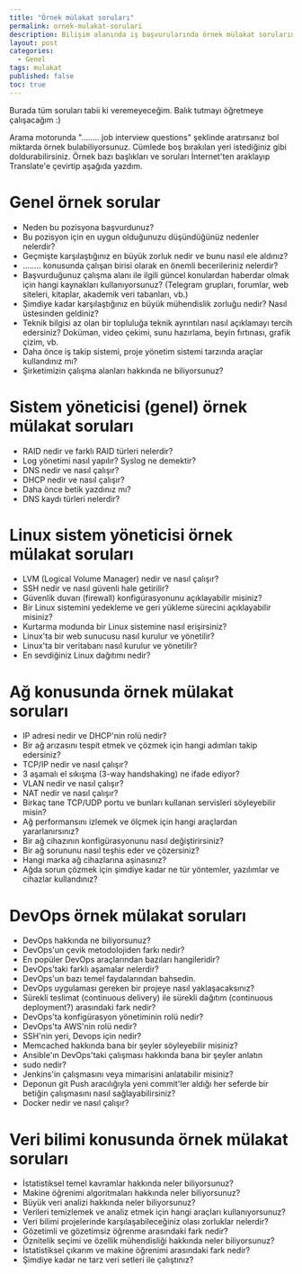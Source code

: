 ```yaml
---
title: "Örnek mülakat soruları"
permalink: ornek-mulakat-sorulari
description: Bilişim alanında iş başvurularında örnek mülakat sorularını çalışarak gitmekte fayda var.
layout: post
categories:
  - Genel
tags: mulakat
published: false
toc: true
---
```

Burada tüm soruları tabii ki veremeyeceğim. Balık tutmayı öğretmeye çalışacağım :)

Arama motorunda "........ job interview questions" şeklinde aratırsanız bol miktarda örnek bulabiliyorsunuz. Cümlede boş bırakılan yeri istediğiniz gibi doldurabilirsiniz. Örnek bazı başlıkları ve soruları İnternet'ten araklayıp Translate'e çevirtip aşağıda yazdım.

# Genel örnek sorular
* Neden bu pozisyona başvurdunuz?
* Bu pozisyon için en uygun olduğunuzu düşündüğünüz nedenler nelerdir?
* Geçmişte karşılaştığınız en büyük zorluk nedir ve bunu nasıl ele aldınız?
* ........ konusunda çalışan birisi olarak en önemli becerileriniz nelerdir?
* Başvurduğunuz çalışma alanı ile ilgili güncel konulardan haberdar olmak için hangi kaynakları kullanıyorsunuz? (Telegram grupları, forumlar, web siteleri, kitaplar, akademik veri tabanları, vb.)
* Şimdiye kadar karşılaştığınız en büyük mühendislik zorluğu nedir? Nasıl üstesinden geldiniz?
* Teknik bilgisi az olan bir topluluğa teknik ayrıntıları nasıl açıklamayı tercih edersiniz? Doküman, video çekimi, sunu hazırlama, beyin fırtınası, grafik çizim, vb.
* Daha önce iş takip sistemi, proje yönetim sistemi tarzında araçlar kullandınız mı?
* Şirketimizin çalışma alanları hakkında ne biliyorsunuz?

# Sistem yöneticisi (genel) örnek mülakat soruları
* RAID nedir ve farklı RAID türleri nelerdir?
* Log yönetimi nasıl yapılır? Syslog ne demektir?
* DNS nedir ve nasıl çalışır?
* DHCP nedir ve nasıl çalışır?
* Daha önce betik yazdınız mı?
* DNS kaydı türleri nelerdir?

# Linux sistem yöneticisi örnek mülakat soruları
* LVM (Logical Volume Manager) nedir ve nasıl çalışır?
* SSH nedir ve nasıl güvenli hale getirilir?
* Güvenlik duvarı (firewall) konfigürasyonunu açıklayabilir misiniz?
* Bir Linux sistemini yedekleme ve geri yükleme sürecini açıklayabilir misiniz?
* Kurtarma modunda bir Linux sistemine nasıl erişirsiniz?
* Linux'ta bir web sunucusu nasıl kurulur ve yönetilir?
* Linux'ta bir veritabanı nasıl kurulur ve yönetilir?
* En sevdiğiniz Linux dağıtımı nedir?

# Ağ konusunda örnek mülakat soruları
* IP adresi nedir ve DHCP'nin rolü nedir?
* Bir ağ arızasını tespit etmek ve çözmek için hangi adımları takip edersiniz?
* TCP/IP nedir ve nasıl çalışır?
* 3 aşamalı el sıkışma (3-way handshaking) ne ifade ediyor? 
* VLAN nedir ve nasıl çalışır?
* NAT nedir ve nasıl çalışır?
* Birkaç tane TCP/UDP portu ve bunları kullanan servisleri söyleyebilir misin?
* Ağ performansını izlemek ve ölçmek için hangi araçlardan yararlanırsınız?
* Bir ağ cihazının konfigürasyonunu nasıl değiştirirsiniz?
* Bir ağ sorununu nasıl teşhis eder ve çözersiniz?
* Hangi marka ağ cihazlarına aşinasınız?
* Ağda sorun çözmek için şimdiye kadar ne tür yöntemler, yazılımlar ve cihazlar kullandınız?

# DevOps örnek mülakat soruları
* DevOps hakkında ne biliyorsunuz?
* DevOps'un çevik metodolojiden farkı nedir?
* En popüler DevOps araçlarından bazıları hangileridir?
* DevOps'taki farklı aşamalar nelerdir?
* DevOps'un bazı temel faydalarından bahsedin.
* DevOps uygulaması gereken bir projeye nasıl yaklaşacaksınız?
* Sürekli teslimat (continuous delivery) ile sürekli dağıtım (continuous deployment?) arasındaki fark nedir?
* DevOps'ta konfigürasyon yönetiminin rolü nedir?
* DevOps'ta AWS'nin rolü nedir?
* SSH'nin yeri, Devops için nedir?
* Memcached hakkında bana bir şeyler söyleyebilir misiniz?
* Ansible'ın DevOps'taki çalışması hakkında bana bir şeyler anlatın
* sudo nedir?
* Jenkins'in çalışmasını veya mimarisini anlatabilir misiniz?
* Deponun git Push aracılığıyla yeni commit'ler aldığı her seferde bir betiğin çalışmasını nasıl sağlayabilirsiniz?
* Docker nedir ve nasıl çalışır?

# Veri bilimi konusunda örnek mülakat soruları
* İstatistiksel temel kavramlar hakkında neler biliyorsunuz?
* Makine öğrenimi algoritmaları hakkında neler biliyorsunuz?
* Büyük veri analizi hakkında neler biliyorsunuz?
* Verileri temizlemek ve analiz etmek için hangi araçları kullanıyorsunuz?
* Veri bilimi projelerinde karşılaşabileceğiniz olası zorluklar nelerdir?
* Gözetimli ve gözetimsiz öğrenme arasındaki fark nedir?
* Öznitelik seçimi ve özellik mühendisliği hakkında neler biliyorsunuz?
* İstatistiksel çıkarım ve makine öğrenimi arasındaki fark nedir?
* Şimdiye kadar ne tarz veri setleri ile çalıştınız?
